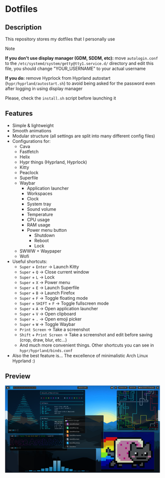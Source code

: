 # Dotfiles

## Description

This repository stores my dotfiles that I personally use

> [!NOTE]
> **If you don't use display manager (GDM, SDDM, etc):** move `autologin.conf` to the `/etc/systemd/system/getty@tty1.service.d/` directory and edit this file, you should change "YOUR_USERNAME" to your actual username
>
> **If you do:** remove Hyprlock from Hyprland autostart (`hypr/hyprland/autostart.sh`) to avoid being asked for the password even after logging in using display manager

Please, check the `install.sh` script before launching it

## Features

* Simple & lightweight
* Smooth animations
* Modular structure (all settings are split into many different config files)
* Configurations for:
    + Cava
    + Fastfetch
    + Helix
    + Hypr things (Hyprland, Hyprlock)
    + Kitty
    + Peaclock
    + Superfile
    + Waybar
        - Application launcher
        - Workspaces
        - Clock
        - System tray
        - Sound volume
        - Temperature
        - CPU usage
        - RAM usage
        - Power menu button
            - Shutdown
            - Reboot
            - Lock
    + SWWW + Waypaper
    + Wofi
* Useful shortcuts:
    + `Super` + `Enter` -> Launch Kitty
    + `Super` + `Q` -> Close current window
    + `Super` + `L` -> Lock
    + `Super` + `X` -> Power menu
    + `Super` + `E` -> Launch Superfile
    + `Super` + `B` -> Launch Firefox
    + `Super` + `F` -> Toggle floating mode
    + `Super` + `SHIFT` + `F` -> Toggle fullscreen mode
    + `Super` + `A` -> Open application launcher
    + `Super` + `V` -> Open clipboard
    + `Super` + `.` -> Open emoji picker
    + `Super` + `W` -> Toggle Waybar
    + `Print Screen` -> Take a screenshot
    + `Shift` + `Print Screen` -> Take a screenshot and edit before saving (crop, draw, blur, etc...)
    + And much more convenient things. Other shortcuts you can see in `hypr/hyprland/binds.conf`
* Also the best feature is... The excellence of minimalistic Arch Linux Hyprland :)

## Preview

![](preview.png)
